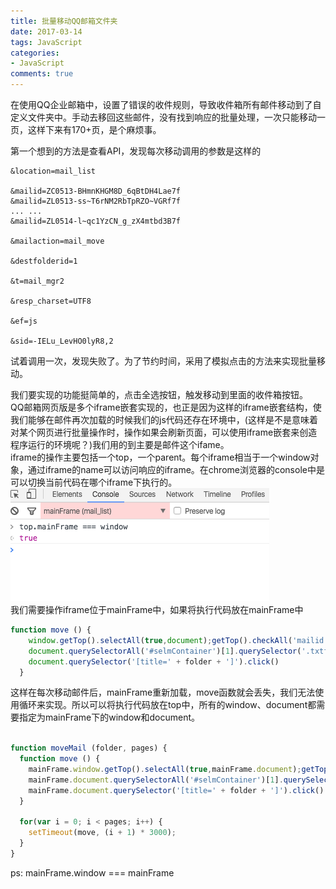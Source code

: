 ```yaml
---
title: 批量移动QQ邮箱文件夹
date: 2017-03-14
tags: JavaScript
categories:
- JavaScript
comments: true
---
```


在使用QQ企业邮箱中，设置了错误的收件规则，导致收件箱所有邮件移动到了自定义文件夹中。手动去移回这些邮件，没有找到响应的批量处理，一次只能移动一页，这样下来有170+页，是个麻烦事。

第一个想到的方法是查看API，发现每次移动调用的参数是这样的
```
&location=mail_list

&mailid=ZC0513-BHmnKHGM8D_6qBtDH4Lae7f
&mailid=ZL0513-ss~T6rNM2RbTpRZO~VGRf7f
... ...
&mailid=ZL0514-l~qc1YzCN_g_zX4mtbd3B7f

&mailaction=mail_move

&destfolderid=1

&t=mail_mgr2

&resp_charset=UTF8

&ef=js

&sid=-IELu_LevHO0lyR8,2
```
试着调用一次，发现失败了。为了节约时间，采用了模拟点击的方法来实现批量移动。

我们要实现的功能挺简单的，点击全选按钮，触发移动到里面的收件箱按钮。  
QQ邮箱网页版是多个iframe嵌套实现的，也正是因为这样的iframe嵌套结构，使我们能够在邮件再次加载的时候我们的js代码还存在环境中，(这样是不是意味着对某个网页进行批量操作时，操作如果会刷新页面，可以使用iframe嵌套来创造程序运行的环境呢？)我们用的到主要是邮件这个ifame。  
iframe的操作主要包括一个top，一个parent。每个iframe相当于一个window对象，通过iframe的name可以访问响应的iframe。在chrome浏览器的console中是可以切换当前代码在哪个iframe下执行的。![iframe](/images/iframe.png)  
我们需要操作iframe位于mainFrame中，如果将执行代码放在mainFrame中
```JavaScript
function move () {
    window.getTop().selectAll(true,document);getTop().checkAll('mailid',document);
    document.querySelectorAll('#selmContainer')[1].querySelector('.txtflow').click()
    document.querySelector('[title=' + folder + ']').click()
  }
```
这样在每次移动邮件后，mainFrame重新加载，move函数就会丢失，我们无法使用循环来实现。所以可以将执行代码放在top中，所有的window、document都需要指定为mainFrame下的window和document。
```JavaScript

function moveMail (folder, pages) {
  function move () {
    mainFrame.window.getTop().selectAll(true,mainFrame.document);getTop().checkAll('mailid',mainFrame.document);
    mainFrame.document.querySelectorAll('#selmContainer')[1].querySelector('.txtflow').click()
    mainFrame.document.querySelector('[title=' + folder + ']').click()
  }

  for(var i = 0; i < pages; i++) {
    setTimeout(move, (i + 1) * 3000);
  }
}
```
ps:  mainFrame.window === mainFrame
